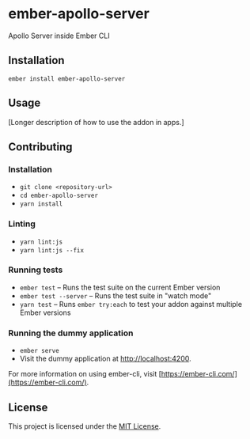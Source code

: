 ember-apollo-server
==============================================================================

Apollo Server inside Ember CLI

Installation
------------------------------------------------------------------------------

```
ember install ember-apollo-server
```


Usage
------------------------------------------------------------------------------

[Longer description of how to use the addon in apps.]


Contributing
------------------------------------------------------------------------------

### Installation

* `git clone <repository-url>`
* `cd ember-apollo-server`
* `yarn install`

### Linting

* `yarn lint:js`
* `yarn lint:js --fix`

### Running tests

* `ember test` – Runs the test suite on the current Ember version
* `ember test --server` – Runs the test suite in "watch mode"
* `yarn test` – Runs `ember try:each` to test your addon against multiple Ember versions

### Running the dummy application

* `ember serve`
* Visit the dummy application at [http://localhost:4200](http://localhost:4200).

For more information on using ember-cli, visit [https://ember-cli.com/](https://ember-cli.com/).

License
------------------------------------------------------------------------------

This project is licensed under the [MIT License](LICENSE.md).
